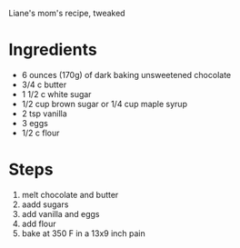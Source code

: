 Liane's mom's recipe, tweaked

# Ingredients

* 6 ounces (170g) of dark baking unsweetened chocolate
* 3/4 c butter
* 1 1/2 c white sugar
* 1/2 cup brown sugar or 1/4 cup maple syrup
* 2 tsp vanilla
* 3 eggs
* 1/2 c flour

# Steps

1. melt chocolate and butter
2. aadd sugars
3. add vanilla and eggs
4. add flour
5. bake at 350 F in a 13x9 inch pain 
